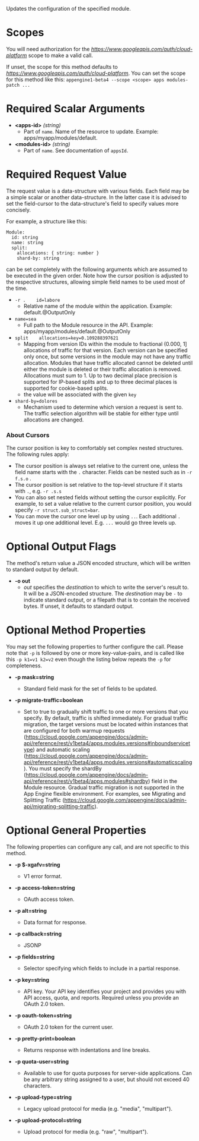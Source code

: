 Updates the configuration of the specified module.
# Scopes

You will need authorization for the *https://www.googleapis.com/auth/cloud-platform* scope to make a valid call.

If unset, the scope for this method defaults to *https://www.googleapis.com/auth/cloud-platform*.
You can set the scope for this method like this: `appengine1-beta4 --scope <scope> apps modules-patch ...`
# Required Scalar Arguments
* **&lt;apps-id&gt;** *(string)*
    - Part of `name`. Name of the resource to update. Example: apps/myapp/modules/default.
* **&lt;modules-id&gt;** *(string)*
    - Part of `name`. See documentation of `appsId`.
# Required Request Value

The request value is a data-structure with various fields. Each field may be a simple scalar or another data-structure.
In the latter case it is advised to set the field-cursor to the data-structure's field to specify values more concisely.

For example, a structure like this:
```
Module:
  id: string
  name: string
  split:
    allocations: { string: number }
    shard-by: string

```

can be set completely with the following arguments which are assumed to be executed in the given order. Note how the cursor position is adjusted to the respective structures, allowing simple field names to be used most of the time.

* `-r .    id=labore`
    - Relative name of the module within the application. Example: default.@OutputOnly
* `name=sea`
    - Full path to the Module resource in the API. Example: apps/myapp/modules/default.@OutputOnly
* `split    allocations=key=0.109288397621`
    - Mapping from version IDs within the module to fractional (0.000, 1] allocations of traffic for that version. Each version can be specified only once, but some versions in the module may not have any traffic allocation. Modules that have traffic allocated cannot be deleted until either the module is deleted or their traffic allocation is removed. Allocations must sum to 1. Up to two decimal place precision is supported for IP-based splits and up to three decimal places is supported for cookie-based splits.
    - the value will be associated with the given `key`
* `shard-by=dolores`
    - Mechanism used to determine which version a request is sent to. The traffic selection algorithm will be stable for either type until allocations are changed.



### About Cursors

The cursor position is key to comfortably set complex nested structures. The following rules apply:

* The cursor position is always set relative to the current one, unless the field name starts with the `.` character. Fields can be nested such as in `-r f.s.o` .
* The cursor position is set relative to the top-level structure if it starts with `.`, e.g. `-r .s.s`
* You can also set nested fields without setting the cursor explicitly. For example, to set a value relative to the current cursor position, you would specify `-r struct.sub_struct=bar`.
* You can move the cursor one level up by using `..`. Each additional `.` moves it up one additional level. E.g. `...` would go three levels up.


# Optional Output Flags

The method's return value a JSON encoded structure, which will be written to standard output by default.

* **-o out**
    - *out* specifies the *destination* to which to write the server's result to.
      It will be a JSON-encoded structure.
      The *destination* may be `-` to indicate standard output, or a filepath that is to contain the received bytes.
      If unset, it defaults to standard output.
# Optional Method Properties

You may set the following properties to further configure the call. Please note that `-p` is followed by one 
or more key-value-pairs, and is called like this `-p k1=v1 k2=v2` even though the listing below repeats the
`-p` for completeness.

* **-p mask=string**
    - Standard field mask for the set of fields to be updated.

* **-p migrate-traffic=boolean**
    - Set to true to gradually shift traffic to one or more versions that you specify. By default, traffic is shifted immediately. For gradual traffic migration, the target versions must be located within instances that are configured for both warmup requests (https://cloud.google.com/appengine/docs/admin-api/reference/rest/v1beta4/apps.modules.versions#inboundservicetype) and automatic scaling (https://cloud.google.com/appengine/docs/admin-api/reference/rest/v1beta4/apps.modules.versions#automaticscaling). You must specify the shardBy (https://cloud.google.com/appengine/docs/admin-api/reference/rest/v1beta4/apps.modules#shardby) field in the Module resource. Gradual traffic migration is not supported in the App Engine flexible environment. For examples, see Migrating and Splitting Traffic (https://cloud.google.com/appengine/docs/admin-api/migrating-splitting-traffic).

# Optional General Properties

The following properties can configure any call, and are not specific to this method.

* **-p $-xgafv=string**
    - V1 error format.

* **-p access-token=string**
    - OAuth access token.

* **-p alt=string**
    - Data format for response.

* **-p callback=string**
    - JSONP

* **-p fields=string**
    - Selector specifying which fields to include in a partial response.

* **-p key=string**
    - API key. Your API key identifies your project and provides you with API access, quota, and reports. Required unless you provide an OAuth 2.0 token.

* **-p oauth-token=string**
    - OAuth 2.0 token for the current user.

* **-p pretty-print=boolean**
    - Returns response with indentations and line breaks.

* **-p quota-user=string**
    - Available to use for quota purposes for server-side applications. Can be any arbitrary string assigned to a user, but should not exceed 40 characters.

* **-p upload-type=string**
    - Legacy upload protocol for media (e.g. &#34;media&#34;, &#34;multipart&#34;).

* **-p upload-protocol=string**
    - Upload protocol for media (e.g. &#34;raw&#34;, &#34;multipart&#34;).
